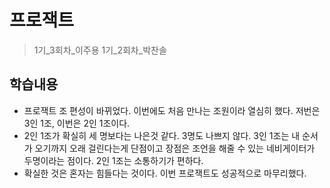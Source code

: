 # 프로잭트
> 1기_3회차_이주용
> 1기_2회차_박찬솔

## 학습내용
- 프로잭트 조 편성이 바뀌었다. 이번에도 처음 만나는 조원이라 열심히 했다. 저번은 3인 1조, 이번은 2인 1조이다.
- 2인 1조가 확실히 세 명보다는 나은것 같다. 3명도 나쁘지 않다. 3인 1조는 내 순서가 오기까지 오래 걸린다는게 단점이고 장점은 조언을 해줄 수 있는 네비게이터가 두명이라는 점이다. 2인 1조는 소통하기가 편하다.
- 확실한 것은 혼자는 힘들다는 것이다. 이번 프로잭트도 성공적으로 마무리했다.